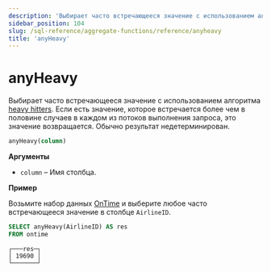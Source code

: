 ```yaml
---
description: 'Выбирает часто встречающееся значение с использованием алгоритма heavy hitters. Если есть значение, которое встречается более чем в половине случаев в каждом из потоков выполнения запроса, это значение возвращается. Обычно результат недетерминирован.'
sidebar_position: 104
slug: /sql-reference/aggregate-functions/reference/anyheavy
title: 'anyHeavy'
---
```



# anyHeavy

Выбирает часто встречающееся значение с использованием алгоритма [heavy hitters](https://doi.org/10.1145/762471.762473). Если есть значение, которое встречается более чем в половине случаев в каждом из потоков выполнения запроса, это значение возвращается. Обычно результат недетерминирован.

```sql
anyHeavy(column)
```

**Аргументы**

- `column` – Имя столбца.

**Пример**

Возьмите набор данных [OnTime](../../../getting-started/example-datasets/ontime.md) и выберите любое часто встречающееся значение в столбце `AirlineID`.

```sql
SELECT anyHeavy(AirlineID) AS res
FROM ontime
```

```text
┌───res─┐
│ 19690 │
└───────┘
```
